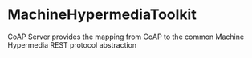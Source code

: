# MachineHypermediaToolkit
CoAP Server provides the mapping from CoAP to the common Machine Hypermedia REST protocol abstraction
